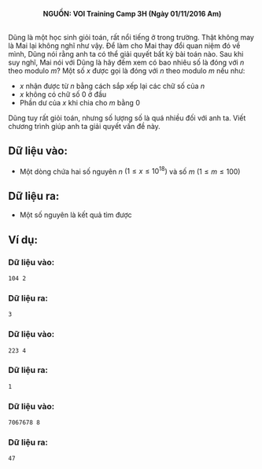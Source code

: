 **<center>NGUỒN: VOI Training Camp 3H  (Ngày 01/11/2016 Am)</center>**
<br>

Dũng là một học sinh giỏi toán, rất nổi tiếng ở trong trường. Thật không may là Mai lại không nghĩ như vậy. Để làm cho Mai thay đổi quan niệm đó về mình, Dũng nói rằng anh ta có thể giải quyết bất kỳ bài toán nào. Sau khi suy nghĩ, Mai nói với Dũng là hãy đếm xem có bao nhiêu số là đóng với $n$ theo modulo $m$?
Một số $x$ được gọi là đóng với $n$ theo modulo $m$ nếu như:
- $x$ nhận được từ $n$ bằng cách sắp xếp lại các chữ số của $n$
- $x$ không có chữ số $0$ ở đầu
- Phần dư của $x$ khi chia cho $m$ bằng $0$

Dũng tuy rất giỏi toán, nhưng số lượng số là quá nhiều đối với anh ta. Viết chương trình giúp anh ta giải quyết vấn đề này.

## Dữ liệu vào:
- Một dòng chứa hai số nguyên $n$ $\left (1≤x≤10^{18}\right)$ và số $m$ $\left(1≤m≤100\right)$

## Dữ liệu ra:
- Một số nguyên là kết quả tìm được

## Ví dụ:
### Dữ liệu vào:
```
104 2
```

### Dữ liệu ra:
```
3
```

### Dữ liệu vào:
```
223 4
```

### Dữ liệu ra:
```
1
```

### Dữ liệu vào:
```
7067678 8
```

### Dữ liệu ra:
```
47
```